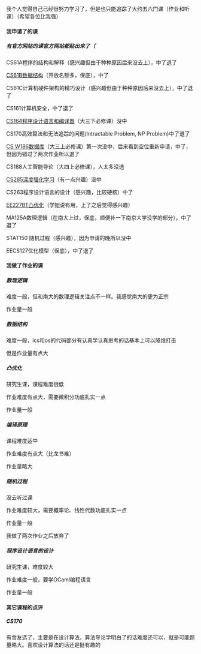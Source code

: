 我个人觉得自己已经很努力学习了，但是也只能追踪了大约五六门课（作业和听课）（希望各位比我强）

#### 我申请了的课
##### 有官方网站的课官方网站都贴出来了（

CS61A程序的结构和解释（感兴趣但由于种种原因后来没去上），中了退了

[CS61B数据结构](http://www-inst.eecs.berkeley.edu/~cs61b/fa19/)（开放名额多，保底），中了

CS61C计算机硬件架构的精巧设计（感兴趣但由于种种原因后来没去上），中了退了

CS161计算机安全，中了退了

[CS164程序设计语言和编译器](https://sites.google.com/site/cs164fall2019/course-info)（大三下必修课）没中

CS170高效算法和无法追踪的问题(Intractable Problem, NP Problem)中了退了

[CS W186数据库](https://cs186berkeley.net/)（大三上必修课）第一次没中，后来看到空位重新申请，中了，但因为错过了两次作业所以退了

CS188人工智能导论（大四上必修课），人太多没选

[CS285深度强化学习](http://rail.eecs.berkeley.edu/deeprlcourse/)（有一点兴趣）没中

CS263程序设计语言的设计（感兴趣，比较硬核）中了

[EE227BT凸优化](https://people.eecs.berkeley.edu/~elghaoui/Teaching/EE227BT/index.html)（学姐说有用，上了之后觉得感兴趣）

MA125A数理逻辑（在南大上过，保底，顺便补一下南京大学没学的部分），中了退了

STAT150 随机过程（感兴趣），因为申请的晚所以没中

EECS127优化模型（保底），中了退了

#### 我做了作业的课

##### 数理逻辑

难度一般，但和南大的数理逻辑关注点不一样。我感觉南大的更为正宗

作业量一般

##### 数据结构

难度一般，ics和os的代码部分有认真学认真思考的话基本上可以降维打击

但是作业量有点大

##### 凸优化

研究生课，课程难度很低

作业难度有点大，需要微积分功底扎实一点

作业量一般

##### 编译原理

课程难度适中

作业难度有点大（比龙书难）

作业量略大

##### 随机过程

没去听过课

作业难度较大，需要概率论、线性代数功底扎实一点

作业量一般

我做了两次作业之后放弃了

##### 程序设计语言的设计

研究生课，难度较大

作业难度一般，要学OCaml编程语言

作业量一般

#### 其它课程的点评

##### CS170

有舍友选了，主要是在设计算法，算法导论学明白了的话难度还可以，就是可能题量略大。喜欢设计算法的话还是挺有趣的

